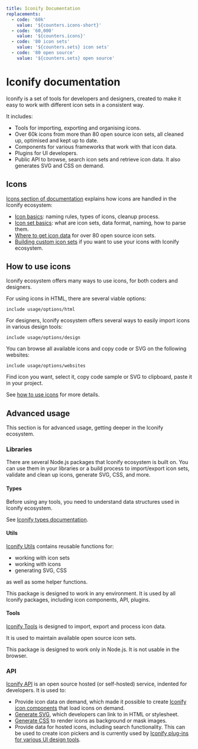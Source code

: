 ```yaml
title: Iconify Documentation
replacements:
  - code: '60k'
    value: '${counters.icons-short}'
  - code: '60,000'
    value: '${counters.icons}'
  - code: '80 icon sets'
    value: '${counters.sets} icon sets'
  - code: '80 open source'
    value: '${counters.sets} open source'
```

# Iconify documentation

Iconify is a set of tools for developers and designers, created to make it easy to work with different icon sets in a consistent way.

It includes:

- Tools for importing, exporting and organising icons.
- Over 60k icons from more than 80 open source icon sets, all cleaned up, optimised and kept up to date.
- Components for various frameworks that work with that icon data.
- Plugins for UI developers.
- Public API to browse, search icon sets and retrieve icon data. It also generates SVG and CSS on demand.

## Icons

[Icons section of documentation](./icons/index.md) explains how icons are handled in the Iconify ecosystem:

- [Icon basics](./icons/icon-basics.md): naming rules, types of icons, cleanup process.
- [Icon set basics](./icons/icon-set-basics.md): what are icon sets, data format, naming, how to parse them.
- [Where to get icon data](./icons/icon-data.md) for over 80 open source icon sets.
- [Building custom icon sets](./icons/custom.md) if you want to use your icons with Iconify ecosystem.

## How to use icons

Iconify ecosystem offers many ways to use icons, for both coders and designers.

For using icons in HTML, there are several viable options:

`include usage/options/html`

For designers, Iconify ecosystem offers several ways to easily import icons in various design tools:

`include usage/options/design`

You can browse all available icons and copy code or SVG on the following websites:

`include usage/options/websites`

Find icon you want, select it, copy code sample or SVG to clipboard, paste it in your project.

See [how to use icons](./usage/index.md) for more details.

## Advanced usage

This section is for advanced usage, getting deeper in the Iconify ecosystem.

### Libraries

There are several Node.js packages that Iconify ecosystem is built on.
You can use them in your libraries or a build process to import/export icon sets,
validate and clean up icons, generate SVG, CSS, and more.

#### Types

Before using any tools, you need to understand data structures used in Iconify ecosystem.

See [Iconify types documentation](./types/index.md).

#### Utils

[Iconify Utils](./libraries/utils/index.md) contains reusable functions for:

- working with icon sets
- working with icons
- generating SVG, CSS

as well as some helper functions.

This package is designed to work in any environment. It is used by all Iconify packages, including icon components, API, plugins.

#### Tools

[Iconify Tools](./libraries/tools/index.md) is designed to import, export and process icon data.

It is used to maintain available open source icon sets.

This package is designed to work only in Node.js. It is not usable in the browser.

### API

[Iconify API](./api/index.md) is an open source hosted (or self-hosted) service, indented for developers. It is used to:

- Provide icon data on demand, which made it possible to create [Iconify icon components](./icon-components/index.md) that load icons on demand.
- [Generate SVG](./api/svg.md), which developers can link to in HTML or stylesheet.
- [Generate CSS](./api/css.md) to render icons as background or mask images.
- Provide data for hosted icons, including search functionality. This can be used to create icon pickers and is currently used by [Iconify plug-ins for various UI design tools](./design/index.md).
